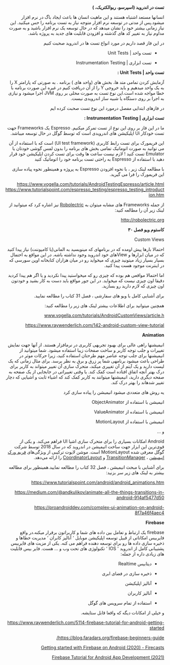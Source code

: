<div dir="rtl" align='right'>

**تست در اندروید (اسپرسو، ربوالکتریک، )**

انسانها مستعد اشتباه هستند و این ماهیت انسان ها باعث ایجاد باگ در نرم افزار میشود.پس از مدتی در توسعه نرم افزار متوجه نیاز به تست برنامه را حس میکنید. این نیاز زمانی بیشتر خود را نشان میدهد که در حال توسعه یک نرم افزار باشید و به صورت مداوم نیاز به تغییر کد های گذشته و افزودن قابلیت های جدید به پروژه باشد.

در این فاز قصد داریم در مورد انواع تست ها در اندروید صحبت کنیم

- تست واحد | Unit Tests

- تست ابزاری | Instrumentation Testing

**تست واحد | Unit Tests :**

آزمایش کردن تمامی متد ها، بخش های (واحد های ) برنامه . به صورتی که پارامتر X را به یک واحد میدهیم و باید خروجی Y را از آن دریافت کنیم در غیره این صورت برنامه با خطا مواجه شده است.این نوع تست به صورت محلی بر روی JVM اجرا میشود و نیازی به اجرا بر روی دستگاه یا شبیه ساز اندرویدی نیست.

در فازهای ابتدایی مفصل درمورد این نوع تست صحبت کرده ایم

**تست ابزاری | Instrumentation Testing :**

ما در این فاز بر روی این نوع از تست تمرکز میکنیم. Espresso یک Frameworks جهت تست خودکار Ui اپلیکیشن های اندرویدی است که توسط گوگل در حال توسعه میباشد.

این فریمورک برای تست رابط کاربری (UI test framework) است که با استفاده از آن می توانید به صورت اتوماتیک تمامی بخش های برنامه را بدون لمس گوشی خودتان یا Emulator تست کنید ! لازم نیست ساعت ها وقت برای تست کردن اپلیکیشن خود قرار دهید با استفاده از Espresso به راحتی تست برنامه خود را اتوماتیک کنید

با مطالعه لینک زیر ، با نحوه افزودن Espresso به پروژه و همینطور نحوه پیاده سازی این فریمورک را فرا می گیرید. 

https://www.vogella.com/tutorials/AndroidTestingEspresso/article.html 
https://www.tutorialspoint.com/espresso_testing/espresso_testing_introduction.htm

از جمله Frameworks های مشابه میتوان به [Robolectric](http://robolectric.org/) نیز اشاره کرد که میتوانید از لینک زیر آن را مطالعه کنید: 

http://robolectric.org

**کاستوم ویو فصل ۳۰**

Custom Views

احتمالا بارها پیش اومده که در برنامهای که مینویسید به المانی(یا کامپوننت) نیاز پیدا کنید که در میان ابزارها و Viewهای خود اندروید وجود نداشته باشه. در این مواقع به احتمال بسیار بسیار زیاد میتونید چیزی که میخواید رو در میان هزاران کتابخانه اوپن سورسی که در اینترنت موجود هست پیدا کنید.

اما احتمالا مواقعی هم بوده که چیزی رو که میخواستید پیدا نکردید و یا اگر هم پیدا کردید دقیقا اون چیزی نیست که میخواید. در این جور مواقع باید دست به کار بشید و خودتون اون چیزی که لازم دارید رو بسازید.

برای آشنایی کامل با ویو های سفارشی ، فصل 31 کتاب را مطالعه نمایید.

همچنین میتوانید برای اطلاعات بیشتر لینک های زیر را مطالعه کنید:

www.vogella.com/tutorials/AndroidCustomViews/article.h

https://www.raywenderlich.com/142-android-custom-view-tutorial


**Animation**

انیمیشنها راهی عالی برای بهبود تجربهی کاربری در نرمافزار هستند. از آنها جهت نمایش تغییرات و جلب توجه کاربر و ساخت صفحات زیبا استفاده میشود. شما میتوانید از انیمیشنها برای جلب توجه عناصر مهم طرحتان استفاده کنید، زیرا حرکات موثر در طراحی باعث میشود برنامهی شما پر زرق و برق به نظر برسد. برای مثال زمانی که یک لیست دارید و یک آیتم از آن تغییری میکند، متحرک سازی آن تغییر میتواند به کاربر برای درک بهتر آنچه اتفاق افتاده است کمک کند. یا وقتی تغییراتی در جابجایی از یک صفحه به صفحه دیگری دارید، انیمیشنها میتوانند به کاربر کمک کند که اشیاء ثابت و اشیایی که دچار تغییر شدهاند را بهتر درک کند.

یه روش های متعددی میشود انیمیشن را پیاده سازی کرد

انیمیشن با استفاده از ObjectAnimator

انیمیشن با استفاده از ValueAnimator

انیمیشن با استفاده از MotionLayout

و ...



Android امکانات بسیاری را برای متحرک سازی اشیا UI فراهم می‌کند. و یکی از قوی‌ترین این ابزار جهت ساخت انیمیشن در اندروید که در سال 2018 توسط شرکت گوگل معرفی شده MotionLayout است. موشن‌ لایوت ترکیبی از ویژگی‌های [فریم‌ ورک انیمیشن](https://developer.android.com/guide/topics/graphics/prop-animation) ، [TransitionManager](https://developer.android.com/reference/android/transition/TransitionManager) و [CoordinatorLayout](https://7learn.com/tutorials/android-constraintlayout-toturial) را ارائه می‌دهد.

برای آشنایی با مبحث انیمیشن ، فصل 32 کتاب را مطالعه نمایید.همینطور برای مطالعه بیشتر به لینک های زیر سر بزنید:

https://www.tutorialspoint.com/android/android_animations.htm

https://medium.com/@andkulikov/animate-all-the-things-transitions-in-android-914af5477d50

https://proandroiddev.com/complex-ui-animation-on-android-8f7a46f4aec4



**Firebase**



firebase یک ارتباط و تعامل بین داده های شما و کاربراتون برقرار میکنه.در واقع فایربیس امکاناتی از قبیل توسعه اپلیکیشن موبایل ٬ آنالیز کابران ٬ مدیریت خطاها و ذخیره سازی داده ها رو برای توسعه دهنده فراهم می کنه. یکی از مزیت های فایربیس پشتیبانی کامل از اندروید ٬ IOS ٬ تکنولوژی های تحت وب و ... هست. فایر بیس قابلیت های زیادی داره از جمله:

- دیتابیس Realtime 

- ذخیره سازی در فضای ابری 

- آنالیز اپلیکیشن 

- آنالیز کاربران 

- استفاده از تمام سرویس های گوگل 

و خیلی از امکانات دیگه که واقعا قابل ستایشه.





https://www.raywenderlich.com/5114-firebase-tutorial-for-android-getting-started

https://blog.faradars.org/firebase-beginners-guide/

[Getting started with Firebase on Android (2020) - Firecasts
](https://www.youtube.com/watch?v=dRYnm_k3w1w)


[Firebase Tutorial for Android App Development (2021)
](https://www.youtube.com/watch?v=SV9pJqR41KI)




</div>